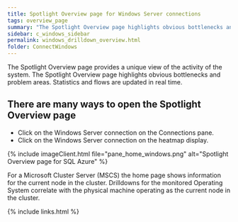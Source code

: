 ```yaml
---
title: Spotlight Overview page for Windows Server connections
tags: overview_page
summary: "The Spotlight Overview page highlights obvious bottlenecks and problem areas."
sidebar: c_windows_sidebar
permalink: windows_drilldown_overview.html
folder: ConnectWindows
---
```



The Spotlight Overview page provides a unique view of the activity of the system. The Spotlight Overview page highlights obvious bottlenecks and problem areas. Statistics and flows are updated in real time.

## There are many ways to open the Spotlight Overview page

* Click on the Windows Server connection on the Connections pane.
* Click on the Windows Server connection on the heatmap display.


{% include imageClient.html file="pane_home_windows.png" alt="Spotlight Overview page for SQL Azure" %}


For a Microsoft Cluster Server (MSCS) the home page shows information for the current node in the cluster. Drilldowns for the monitored Operating System correlate with the physical machine operating as the current node in the cluster.

{% include links.html %}
